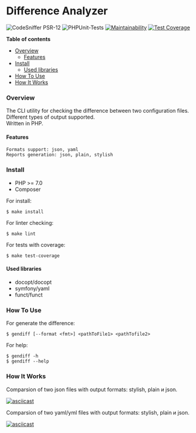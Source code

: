 # Difference Analyzer

![CodeSniffer PSR-12](https://github.com/IlyaMur/php-project-lvl2/workflows/CodeSniffer-PSR-12/badge.svg) 
![PHPUnit-Tests](https://github.com/IlyaMur/php-project-lvl2/workflows/PHPUnit-Tests/badge.svg)
[![Maintainability](https://api.codeclimate.com/v1/badges/6edf6b009909fff44632/maintainability)](https://codeclimate.com/github/IlyaMur/php-project-lvl2/maintainability)
[![Test Coverage](https://api.codeclimate.com/v1/badges/6edf6b009909fff44632/test_coverage)](https://codeclimate.com/github/IlyaMur/php-project-lvl2/test_coverage) 

**Table of contents**
  - [Overview](#overview)
    - [Features](#features)
  - [Install](#install)
    - [Used libraries](#used-libraries)
  - [How To Use](#how-to-use)
  - [How It Works](#how-it-works)

### Overview
The CLI utility for checking the difference between two configuration files.  
Different types of output supported.  
Written in PHP.

#### Features

```
Formats support: json, yaml
Reports generation: json, plain, stylish
```
### Install

- PHP >= 7.0
- Composer

For install:  

    $ make install  

For linter checking:  

    $ make lint 

For tests with coverage:  

    $ make test-coverage

#### Used libraries
- docopt/docopt
- symfony/yaml
- funct/funct

### How To Use

For generate the difference:  

    $ gendiff [--format <fmt>] <pathToFile1> <pathTofile2>

For help:

    $ gendiff -h
    $ gendiff --help

### How It Works

Comparsion of two json files with output formats: stylish, plain и json.

[![asciicast](https://asciinema.org/a/Ca2ALuRhfVDVPO2AklPH3Wuwd.svg)](https://asciinema.org/a/Ca2ALuRhfVDVPO2AklPH3Wuwd)

Comparsion of two yaml/yml files with output formats: stylish, plain и json.

[![asciicast](https://asciinema.org/a/3hcI9bVJgJEubTg36md5AsEnE.svg)](https://asciinema.org/a/3hcI9bVJgJEubTg36md5AsEnE)

